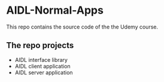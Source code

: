 # AIDL-Normal-Apps

This repo contains the source code of the the Udemy course.

## The repo projects
- AIDL interface library
- AIDL client application
- AIDL server application

